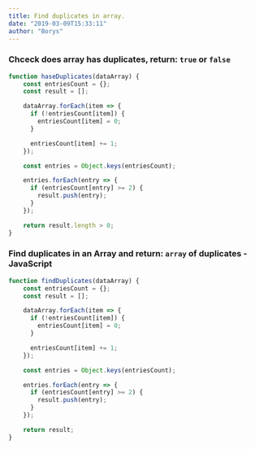 ```yaml
---
title: Find duplicates in array.
date: "2019-03-09T15:33:11"
author: "Borys"
---
```


### Chceck does array has duplicates, return: `true` or `false`
```JavaScript
function haseDuplicates(dataArray) {
    const entriesCount = {};
    const result = [];

    dataArray.forEach(item => {
      if (!entriesCount[item]) {
        entriesCount[item] = 0;
      }

      entriesCount[item] += 1;
    });

    const entries = Object.keys(entriesCount);

    entries.forEach(entry => {
      if (entriesCount[entry] >= 2) {
        result.push(entry);
      }
    });

    return result.length > 0;
}
```

### Find duplicates in an Array and return: `array` of duplicates - JavaScript
```JavaScript
function findDuplicates(dataArray) {
    const entriesCount = {};
    const result = [];

    dataArray.forEach(item => {
      if (!entriesCount[item]) {
        entriesCount[item] = 0;
      }

      entriesCount[item] += 1;
    });

    const entries = Object.keys(entriesCount);

    entries.forEach(entry => {
      if (entriesCount[entry] >= 2) {
        result.push(entry);
      }
    });

    return result;
}
```
